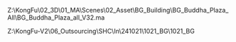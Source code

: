 Z:\KongFu\02_3D\01_MA\Scenes\02_Asset\BG_Building\BG_Buddha_Plaza_All\BG_Buddha_Plaza_all_V32.ma

Z:\KongFu-V2\06_Outsourcing\SHC\In\241021\1021_BG\1021_BG

